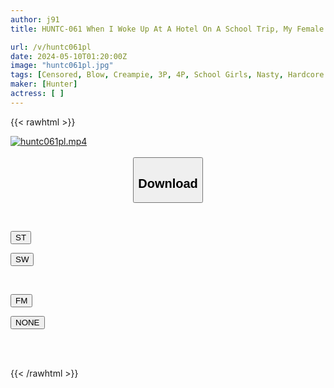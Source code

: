 ```yaml
---
author: j91
title: HUNTC-061 When I Woke Up At A Hotel On A School Trip, My Female Classmates Were Having Sex! Awkward! I Can't Wake Up! What If Something Like That Happened In Front Of Me? Pasiri's Me Is A One-shot Reversal!

url: /v/huntc061pl
date: 2024-05-10T01:20:00Z
image: "huntc061pl.jpg"
tags: [Censored, Blow, Creampie, 3P, 4P, School Girls, Nasty, Hardcore	]
maker: [Hunter]
actress: [ ]
---
```



{{< rawhtml >}}

<div class="video" data-videoid="Q2a36e2ZxLh9Qg">
    <a href="javascript:;">
        <img src="/v/huntc061pl/huntc061pl.jpg" width="WIDTH" height="HEIGHT" alt="huntc061pl.mp4" loading="lazy">
    </a>
</div>

<script type="text/javascript" src="https://j91.asia/asset/on-demand-st.js"></script>

<br>
  <link rel="stylesheet" href="https://j91.asia/asset/bs5.css">
  
  <center>
  <button class="btn btn-primary" type="button" data-bs-toggle="collapse" data-bs-target=".multi-collapse" aria-expanded="false" aria-controls="multiCollapseExample1 multiCollapseExample2"><h2>Download</h2></button></center>
</p>
<div class="row">
  <div class="col">
    <div class="collapse multi-collapse" id="multiCollapseExample1">
      <div class="card card-body">
	      	      <br>
<div class="buttons">  
<p><a href="https://streamtape.to/v/Q2a36e2ZxLh9Qg" target="_blank"><button class="btn-hover color-3"><i class="fa fa-download"></i> ST</button></a></p>
<p><a href="https://asnwish.com/28s0zm7x5my1" target="_blank"><button class="btn-hover color-2"><i class="fa fa-download"></i> SW</button></a></p></div>
    </div>
  </div>
</div>
  <div class="col">
    <div class="collapse multi-collapse" id="multiCollapseExample2">
      <div class="card card-body">
	      <br>
<div class="buttons">
<p><a href="https://filemoon.sx/d/eotqfthd1lfv"><button class="btn-hover color-8"><i class="fa fa-download"></i> FM</button></a></p>
<p><a href="javascript:;"><button class="btn-hover color-9"><i class="fa fa-download"></i> NONE</button></a></p></div>
<br><br>
      </div>
    </div>
  </div>
</div>

{{< /rawhtml >}}